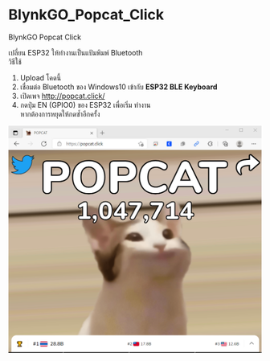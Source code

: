 # BlynkGO_Popcat_Click
BlynkGO Popcat Click

เปลี่ยน ESP32 ให้ทำงานเป็นแป้มพิมพ์ Bluetooth  
วิธีใช้
1. Upload โคดนี้   
2. เชื่อมต่อ Bluetooth ของ Windows10 เข้ากับ **ESP32 BLE Keyboard**  
3. เปิดเพจ http://popcat.click/  
4. กดปุ่ม EN (GPIO0) ของ ESP32 เพื่อเริ่ม ทำงาน  
   หากต้องการหยุดให้กดซ้ำอีกครั้ง  


<p align="center">
  <img src="./PopCat.png" alt="image"/>
</p>  


